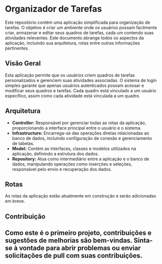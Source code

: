 # Organizador de Tarefas

Este repositório contém uma aplicação simplificada para organização de tarefas. O objetivo é criar um ambiente onde os usuários possam facilmente criar, armazenar e editar seus quadros de tarefas, cada um contendo suas atividades relevantes. Este documento abrange todos os aspectos da aplicação, incluindo sua arquitetura, rotas entre outras informações pertinentes.

## Visão Geral

Esta aplicação permite que os usuários criem quadros de tarefas personalizados e gerenciem suas atividades associadas. O sistema de login simples garante que apenas usuários autenticados possam acessar e modificar seus quadros e tarefas. Cada quadro está vinculado a um usuário específico, assim como cada atividade está vinculada a um quadro.


## Arquitetura

- **Controller:** Responsável por gerenciar todas as rotas da aplicação, proporcionando a interface principal entre o usuário e o sistema.
- **Infrastructure:** Encarrega-se das operações diretas relacionadas ao banco de dados, incluindo configuração de conexão e gerenciamento de tabelas.
- **Model:** Contém as interfaces, classes e modelos utilizados na aplicação, definindo a estrutura dos dados.
- **Repository:** Atua como intermediário entre a aplicação e o banco de dados, manipulando operações como inserções e seleções, responsável pelo envio e recuperação dos dados.

## Rotas

As rotas da aplicação estão atualmente em construção e serão adicionadas em breve.

## Contribuição

Como este é o primeiro projeto, contribuições e sugestões de melhorias são bem-vindas. Sinta-se à vontade para abrir problemas ou enviar solicitações de pull com suas contribuições.
---
